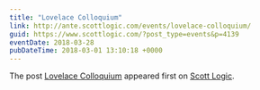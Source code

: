 ```yaml
---
title: "Lovelace Colloquium"
link: http://ante.scottlogic.com/events/lovelace-colloquium/
guid: https://www.scottlogic.com/?post_type=events&p=4139
eventDate: 2018-03-28
pubDateTime: 2018-03-01 13:10:18 +0000
---
```


<p>The post <a rel="nofollow" href="http://ante.scottlogic.com/events/lovelace-colloquium/">Lovelace Colloquium</a> appeared first on <a rel="nofollow" href="http://ante.scottlogic.com">Scott Logic</a>.</p>